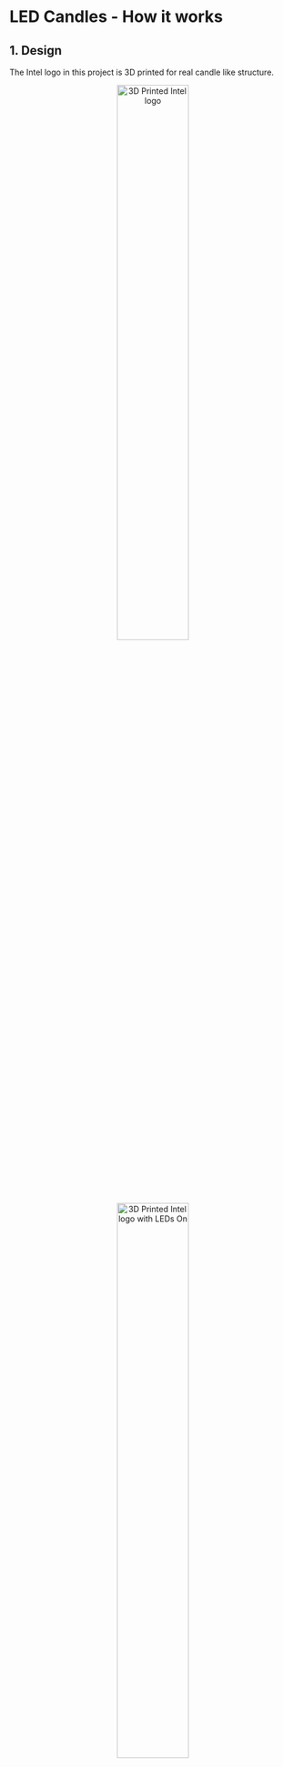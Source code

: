 # LED Candles - How it works

## 1. Design
The Intel logo in this project is 3D printed for real candle like structure.

<p align="center"><img src="https://lh3.googleusercontent.com/ohRxVaKFd7NYiNnWefGMv4dyIFxUOOF6vOWgqPqSQk6X1jwnUwwOTniX3EeAI2_fMQXgok0C5KPAcdBy5QCUMpSPknSsDKMOuQIwja2BUodBPut0mz0kK2mKR5YikPAFuUzRJG8hu4phiSLOmaSwrljc7sxLD1N3pS9N7vWCUIKF-O2Jo3H-NuqkcTrdqXqZpKqI3QDmBND0z08mqn7SjpRBFaVkIGBdgwc74HHEOyP7Wqkz9yuy1-FMq3ZHnChUSSteRgQsHtlYraIRhjKkOnpXmRFvM8MzBkOt80Hjt8tU-53-Pjsb9eymrcBI5DOQopClD8ay6fDThLVGQ3wSxQR0QoGgg1FeVsP7TBybrn-dPY086QO3PRAiL1NaFo29HBjGHj5MJh6xTl9F6fTu7eWUEGoTAK6Cpgf9xCkpfvOsG736c0rcqhF6buxliB7sHsstF9a_yG1gcQMAz34EcbtA-Y-DTGnYvi9zw7ZtlRckwWYJbc3F2dsQskoGDK_z0a-S1igyMbMpAbAEMr-n4AzOI_ZnLWtd_myEwyHObsobf3NA-aZCsjm-ryUyiMPbIPRXodGsZZOJJKG5egkFibv1TI5EtTqf4K0dIJSN=w666-h604-no" alt="3D Printed Intel logo" align="center" height="50%" width="50%"></p>

<p align="center"><img src="https://lh3.googleusercontent.com/gSbWW4AhrZ_FcA9sXipeo0qBvR9YknWr_SkV7HDNiIH9iv751ZV_iKdwW5zBrs_IRLutXBWec2b_KqZUXuGgzj9AcD_tSWhMf7JWLp3-lz5W4pIT6en1SAebi5UyNOSkXZ-MGhh7hxbDilP3bdU6VQCyXyhF9GHlW6EdUl5qNDj50mFT9oFT1M2QcC0bmIkktqKZhiriybXwiXgSnv2S8MA7MoKH_asP7EXlpmu8OizrlgWqg6EQulMZ1wxKRo0N_Itqy5VCR5UsROCLd-z7NRjOo8wZPV4iikthsF2gfI-8hrE-wOOVYxgBrIRaoBA85dUV_U7YFpCHu4hnJO6b5jidLAFGE_gfcoJwDrQX2HD29U1ujVj7-MX-4QfJXozwylDIKHY5Z-VsUp4UlgacRhoQwdJzGBqMN9PIGDeh-Oryw-AX3f8PA9PGJbw-dm3z9mMjGS0NKaVMZu2zXJpaB5Vo_AgXNNQFB9eTHgtLIT984wIjxUT3HyIWUaW8rDe3R2eZNPNxIW2bAQG8mcs0ftZpWJs4_zJEnJQlICK3MZ8hFRBaJ_6Noggw5yP_lnw99ghHwq8r6Z_jqH4q4oQP0JSykpazorh694QT4cAk=w1688-h949-k-no" alt="3D Printed Intel logo with LEDs On" align="center" height="50%" width="50%"></p>

## 2. Sensor
Mic sensor is used to imitate lighting off the candles by blowing air on it.


## 3. Circuit
The circuitry for blowing off the candles is attached with Intel Genuino 101 board - which connects the LEDs and sensor.

<p align="center"><img src="https://lh3.googleusercontent.com/8lgm74VDM3AEiZPAy77m9pRzFwIHTOhMHsLTodoOepD16mUihFfYmoTjq7-3uta-JsQmJGfaQ6DVr8H56ZUYO7Ybm0B5wMpas2LuUkRvS8q7lWHw1SXvljGbNx-vjX2_zAlNT6YAr1WbIciur0KQSRYR2ZfLvY9w8Z0xlzpk1uP74tye-6t6nUd_tCW1-HYymtjUSTNTA-FeIaDOFDdGt29cjGydG7H6UY3R3FxohMqXY_45_HQ5oyZIh_Gr9g_H6xW297iAaMbTfZ8Je8VkWG_2-FU0AAf726KKddYLiUPV6h4FJbBGQeT4BQMyjKybbXpXeAuBd-RJzdYhlPhBgRPiL-x1Sldk3fSzst_lEY8_bcLIutJH4iZExSkwoFlYtSCO9lyrfyB9e-QtUogrDcVW7kCAPVI4CmqUfIx-2fMthY8jJcnOEY8b5iAevjJMeZXG-VDcnmX1gOi7Go5NuZqz6SGr5aHWi2YcozvbvjBy6f6znPW4kFGPgq84IT3cVcRHrQiyxIPNLcxvBP3ZI_LrXMDY5MHa_Wcn--gnjeb3j5klXmBmps2bXj2mMg1ud5FmloFplqYUVStVskQQuT-Gi6y0awh0QoEwXdu6=w1184-h889-no" alt="Circuitry" align="center" height="50%" width="50%"></p>


## 4. Development
The vibrations generated inside the mic sensor by blowing air produces a numerical value - which will be captured to imitate this action. Few lines of code pushed to Intel Genuino 101 controls the LEDs, when the value from the sensor exceeds a threshold value.

## 5. Working Demo
The working demo of this project can be viewed [here](http://bit.ly/101-LED-Candles).
